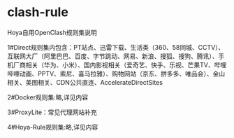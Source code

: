 # clash-rule
Hoya自用OpenClash规则集说明

1#Direct规则集内包含：PT站点、迅雷下载、生活类（360、58同城、CCTV）、互联网大厂（阿里巴巴、百度、字节跳动、网易、新浪、搜狐、搜狗、腾讯）、手机厂商相关（华为、小米）、国内影视相关（爱奇艺、快手、乐视、芒果TV、哔哩哔哩动画、PPTV、索尼、喜马拉雅）、购物网站（京东、拼多多、唯品会）、金山相关、美图相关、CDN公共直连、AccelerateDirectSites

2#Docker规则集:略,详见内容

3#ProxyLite：常见代理网站补充

4#Hoya-Rule规则集:略,详见内容
